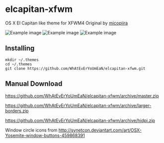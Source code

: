 # elcapitan-xfwm

OS X El Capitan like theme for XFWM4
Original by [micopiira](https://github.com/micopiira/elcapitan-xfwm)

![Example image](http://i.imgur.com/xq5o7qt.png)
![Example image](http://i.imgur.com/n49lfrR.png)
![Example image](http://i.imgur.com/tOthinM.png)

## Installing

    mkdir ~/.themes
    cd ~/.themes
    git clone https://github.com/WhAtEvErYoUmEaN/elcapitan-xfwm.git

## Manual Download

https://github.com/WhAtEvErYoUmEaN/elcapitan-xfwm/archive/master.zip

https://github.com/WhAtEvErYoUmEaN/elcapitan-xfwm/archive/larger-borders.zip

https://github.com/WhAtEvErYoUmEaN/elcapitan-xfwm/archive/hidpi.zip

Window circle icons from http://synetcon.deviantart.com/art/OSX-Yosemite-window-buttons-459868391
